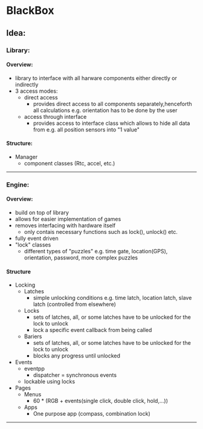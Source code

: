 # BlackBox

## Idea:
### Library:
#### Overview:
* library to interface with all harware components either directly or indirectly
* 3 access modes:
    + direct access
        - provides direct access to all components separately,henceforth all calculations e.g. orientation has to be done by the user
    + access through interface
        - provides access to interface class which allows to hide all data from e.g. all position sensors into "1 value"
#### Structure:
* Manager
    + component classes (Rtc, accel, etc.)
---
### Engine:
#### Overview:
* build on top of library
* allows for easier implementation of games
* removes interfacing with hardware itself
    + only contais necessary functions such as lock(), unlock() etc.
* fully event driven
* "lock" classes
    + different types of "puzzles" e.g. time gate, location(GPS), orientation, password, more complex puzzles

#### Structure
* Locking
    + Latches
        - simple unlocking conditions e.g. time latch, location latch, slave latch (controlled from elsewhere)
    + Locks
        - sets of latches, all, or some latches have to be unlocked for the lock to unlock
        - lock a specific event callback from being called
    + Bariers
        - sets of latches, all, or some latches have to be unlocked for the lock to unlock
        - blocks any progress until unlocked
* Events
    + eventpp
        - dispatcher = synchronous events
    + lockable using locks
* Pages
    + Menus
        - 60 * (RGB + events(single click, double click, hold,...))
    + Apps
        - One purpose app (compass, combination lock)
---
